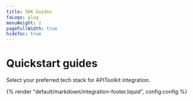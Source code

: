 ```yaml
---
title: SDK Guides
faLogo: plug 
menuWeight: 2
pageFullWidth: true
hideToc: true
---
```


# Quickstart guides

Select your preferred tech stack for APIToolkit integration.

{% render "default/markdown/integration-footer.liquid", config:config %}
